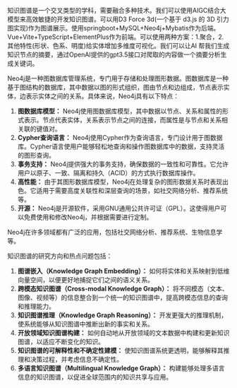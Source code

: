 知识图谱是一个交叉类型的学科，需要融合多种技术。我们可以使用AIGC结合大模型来高效敏捷的开发知识图谱。可以用D3 Force 3d(一个基于 d3.js 的 3D 引力图实现)作为图谱展示。使用springboot+MySQL+Neo4j+Mybatis作为后端。Vue+Vite+TypeScript+ElementPlus作为前端。可以使用两种方案：1.聚合，2.其他特性(形状、色系、明度)给实体增加多维度可视化。我们可以让AI 帮我们生成知识节点的摘要，通过OpenAI提供的gpt3.5接口对爬取的内容做一个摘要分析生成关键词。

Neo4j是一种图数据库管理系统，专门用于存储和处理图形数据。图数据库是一种基于图结构的数据库，其中数据以图的形式组织，图由节点和边组成，节点表示实体，边表示实体之间的关系。具体来说，Neo4j具有以下特点：

1. **图数据库模型：** Neo4j使用图数据库模型，其中数据以节点、关系和属性的形式表示。节点代表实体，关系表示节点之间的连接，而属性是与节点和关系相关联的键值对。
2. **Cypher查询语言：** Neo4j使用Cypher作为查询语言，专门设计用于图数据库。Cypher语言使用户能够轻松地查询和操作图数据库中的数据，支持灵活的图形查询。
3. **事务支持：** Neo4j提供强大的事务支持，确保数据的一致性和可靠性。它允许用户以原子、一致、隔离和持久（ACID）的方式执行数据库操作。
4. **高性能：** 由于其图形数据库模型，Neo4j在处理复杂的图形数据关系时表现出色。它适用于需要高度关联性和深层查询的场景，如社交网络分析、推荐系统等。
5. **开源：** Neo4j是开源软件，采用GNU通用公共许可证（GPL）。这使得用户可以免费使用和修改Neo4j，并根据需要进行定制。

Neo4j在许多领域都有广泛的应用，包括社交网络分析、推荐系统、生物信息学等。

知识图谱的研究方向和热点问题包括：

1. **图谱嵌入（Knowledge Graph Embedding）：** 如何将实体和关系映射到低维向量空间，以便更好地捕捉它们之间的语义关系。
2. **跨模态知识图谱（Cross-modal Knowledge Graph）：** 将不同模态（文本、图像、视频等）的信息整合到一个统一的知识图谱中，提高跨模态信息的查询和推理能力。
3. **知识图谱推理（Knowledge Graph Reasoning）：** 开发更强大的推理机制，使系统能够从知识图谱中推断出新的事实和关系。
4. **开放领域知识图谱构建：** 如何自动地从开放领域的文本数据中构建和更新知识图谱，以适应不断变化的知识。
5. **知识图谱的可解释性和不确定性建模：** 使知识图谱系统更透明，能够解释其推理和决策过程，并考虑信息不确定性。
6. **多语言知识图谱（Multilingual Knowledge Graph）：** 构建能够处理多语言信息的知识图谱，以促进全球范围内的知识共享与应用。